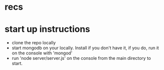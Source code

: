 # recs

# start up instructions
- clone the repo locally
- start mongodb on your locally. Install if you don't have it, if you do, run it on the console with 'mongod'
- run 'node server/server.js' on the console from the main directory to start.

